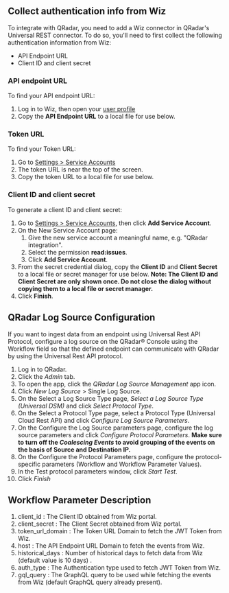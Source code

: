 ## Collect authentication info from Wiz

To integrate with QRadar, you need to add a Wiz connector in QRadar's Universal REST connector. To do so, you'll need to first collect the following authentication information from Wiz:
* API Endpoint URL
* Client ID and client secret

### API endpoint URL
To find your API endpoint URL:
1. Log in to Wiz, then open your <a href="https://app.wiz.io/user/profile" target="_blank">user profile</a>
2. Copy the **API Endpoint URL** to a local file for use below.

### Token URL
To find your Token URL:
1. Go to <a href="https://app.wiz.io/settings/service-accounts" target="_blank">Settings > Service Accounts</a>
2. The token URL is near the top of the screen.
3. Copy the token URL to a local file for use below.

### Client ID and client secret
To generate a client ID and client secret:
1. Go to <a href="https://app.wiz.io/settings/service-accounts" target="_blank">Settings > Service Accounts</a>, then click **Add Service Account**.
2. On the New Service Account page:
   1. Give the new service account a meaningful name, e.g. "QRadar integration".
   2. Select the permission **read:issues**.
   3. Click **Add Service Account**.
3. From the secret credential dialog, copy the **Client ID** and **Client Secret** to a local file or secret manager for use below.
**Note: The Client ID and Client Secret are only shown once. Do not close the dialog without copying them to a local file or secret manager.**
4. Click **Finish**.  
  

## QRadar Log Source Configuration

If you want to ingest data from an endpoint using Universal Rest API Protocol, configure a log source on the QRadar® Console using the Workflow field so that the defined endpoint can communicate with QRadar by using the Universal Rest API protocol.

1. Log in to QRadar.
2. Click the _Admin_ tab.
3. To open the app, click the _QRadar Log Source Management_ app icon.
4. Click _New Log Source_ > Single Log Source.
5. On the Select a Log Source Type page, _Select a Log Source Type (Universal DSM)_ and click _Select Protocol Type_.
6. On the Select a Protocol Type page, select a Protocol Type (Universal Cloud Rest API) and click _Configure Log Source Parameters_.
7. On the Configure the Log Source parameters page, configure the log source parameters and click _Configure Protocol
Parameters_.
**Make sure to turn off the _Coalescing Events_ to avoid grouping of the events on the basis of Source and Destination IP.**
8. On the Configure the Protocol Parameters page, configure the protocol-specific parameters (Workflow and Workflow
Parameter Values). 
9. In the Test protocol parameters window, click _Start Test_.
10. Click _Finish_


## Workflow Parameter Description

1. client_id : The Client ID obtained from Wiz portal.
2. client_secret : The Client Secret obtained from Wiz portal.
3. token_url_domain : The Token URL Domain to fetch the JWT Token from Wiz.
4. host : The API Endpoint URL Domain to fetch the events from Wiz.
5. historical_days : Number of historical days to fetch data from Wiz (default value is 10 days) .
6. auth_type : The Authentication type used to fetch JWT Token from Wiz.
7. gql_query : The GraphQL query to be used while fetching the events from Wiz (default GraphQL query already present).
